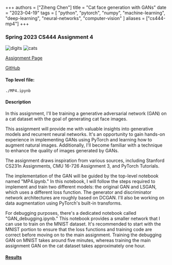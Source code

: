 +++
authors = ["Ziheng Chen"]
title = "Cat face generation with GANs"
date = "2023-04-19"
tags = [
    "python", "pytorch", "numpy", "machine-learning", "deep-learning", "neural-networks", "computer-vision"
]
aliases = ["cs444-mp4"]
+++

### Spring 2023 CS444 Assignment 4
![digits](/images/projects/cs444-mp4-0.png)
![cats](/images/projects/cs444-mp4-1.png)

[Assignment Page](https://slazebni.cs.illinois.edu/spring23/assignment4.html)

[GitHub](https://github.com/JackZihengChen/CS444-Deep-Learning/tree/main/assignment4%20-%20Cat%20face%20generation%20with%20GANs)

#### Top level file:
`./MP4.ipynb`

#### Description
In this assignment, I'll be training a generative adversarial network (GAN) on a cat dataset with the goal of generating cat face images.

This assignment will provide me with valuable insights into generative models and recurrent neural networks. It's an opportunity to gain hands-on experience in implementing GANs using PyTorch and learning how to augment natural images. Additionally, I'll become familiar with a technique to enhance the quality of images generated by GANs.

The assignment draws inspiration from various sources, including Stanford CS231n Assignments, CMU 16-726 Assignment 3, and PyTorch Tutorials.

The implementation of the GAN will be guided by the top-level notebook named "MP4.ipynb." In this notebook, I will follow the steps required to implement and train two different models: the original GAN and LSGAN, which uses a different loss function. The generator and discriminator network architectures are roughly based on DCGAN. I'll also be working on data augmentation using PyTorch's built-in transforms.

For debugging purposes, there's a dedicated notebook called "GAN_debugging.ipynb." This notebook provides a smaller network that I can use to train on the MNIST dataset. It's recommended to start with the MNIST portion to ensure that the loss functions and training code are correct before moving on to the main assignment. Training the debugging GAN on MNIST takes around five minutes, whereas training the main assignment GAN on the cat dataset takes approximately one hour.


#### [Results](https://github.com/JackZihengChen/CS444-Deep-Learning/blob/main/assignment4%20-%20Cat%20face%20generation%20with%20GANs/zihengc2_yutongz7_mp4_report.pdf)